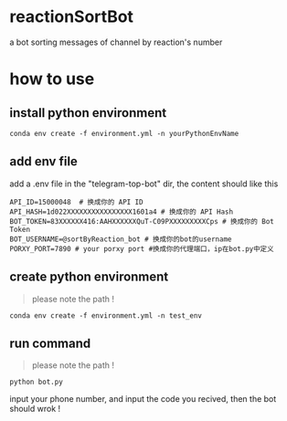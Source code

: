 # reactionSortBot
a bot sorting messages of channel by reaction's number

# how to use
## install python environment
```
conda env create -f environment.yml -n yourPythonEnvName
```
## add env file
add a .env file in the "telegram-top-bot" dir, the content should like this
```
API_ID=15000048  # 换成你的 API ID
API_HASH=1d022XXXXXXXXXXXXXXXX1601a4 # 换成你的 API Hash
BOT_TOKEN=83XXXXXX416:AAHXXXXXXQuT-C09PXXXXXXXXXCps # 换成你的 Bot Token
BOT_USERNAME=@sortByReaction_bot # 换成你的bot的username
PORXY_PORT=7890 # your porxy port #换成你的代理端口，ip在bot.py中定义
```
## create python environment
> please note the path !
```
conda env create -f environment.yml -n test_env
```
## run command
> please note the path !
```
python bot.py
```
input your phone number, and input the code you recived, then the bot should wrok !
